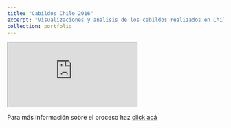 ```yaml
---
title: "Cabildos Chile 2016"
excerpt: "Visualizaciones y analisis de los cabildos realizados en Chile en 2016<br/><img src='/images/500x300.png'>"
collection: portfolio
---
```


<iframe src="https://github.com/crcandia/crcandiav/tree/master/viz/Justicia_valores.html"></iframe>


Para más información sobre el proceso haz [click acá](https://www.unaconstitucionparachile.cl/memoria_proceso_constituyente.pdf)


